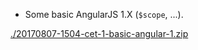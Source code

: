 * Some basic AngularJS 1.X (`$scope`, ...).

[./20170807-1504-cet-1-basic-angular-1.zip](./20170807-1504-cet-1-basic-angular-1.zip)